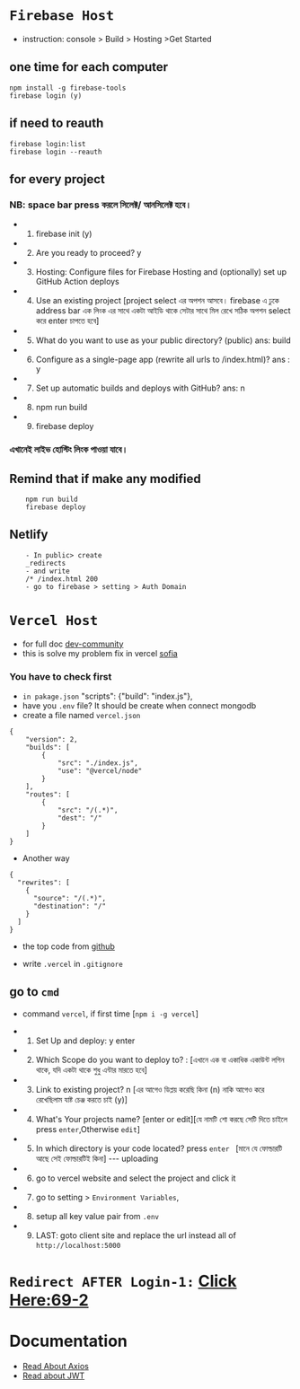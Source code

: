 
# `Firebase Host`
* instruction: console > Build > Hosting >Get Started

## one time for each computer
```
npm install -g firebase-tools
firebase login (y)
```
## if need to reauth
```
firebase login:list
firebase login --reauth
```

## for every project
### NB: space bar press করলে সিলেক্ট/ আনসিলেক্ট হবে। 
* 1. firebase init (y)
     
* 2. Are you ready to proceed? y
* 3. Hosting: Configure files for Firebase Hosting and (optionally) set up GitHub Action deploys
* 4. Use an existing project [project select এর অপশন আসবে। firebase এ ঢুকে address bar এক লিংক এর সাথে একটা আইডি থাকে সেটার সাথে মিল রেখে সঠিক অপশন  select করে enter চাপতে হবে]
* 5. What do you want to use as your public directory? (public) ans: build
* 6. Configure as a single-page app (rewrite all urls to /index.html)? ans : y
* 7. Set up automatic builds and deploys with GitHub? ans: n
* 8. npm run build
* 9. firebase deploy
### এখানেই লাইভ হোস্টিং লিংক পাওয়া যাবে। 
## Remind that if make any modified
```
    npm run build
    firebase deploy
```
## Netlify
```
    - In public> create 
    _redirects
    - and write 
    /* /index.html 200
    - go to firebase > setting > Auth Domain
```

# `Vercel Host`
* for full doc [dev-community](https://dev.to/shafia/some-common-vercel-errors-548i?fbclid=IwAR1pKP78FHbAIGuqgg-DGiQBbQQf68fHiwYivx0FlgA-bXpwNlc2S5YGvTI)
* this is solve my problem fix in vercel [sofia](https://dev.to/shafia/the-errors-you-may-face-for-not-whitelisting-the-ip-address-0000-in-your-mongodb-network-access-32f8)
### You have to check first
* `in pakage.json` "scripts": {"build": "index.js"},
* have you `.env` file? It should be create when connect mongodb
* create a file named `vercel.json`
```
{
    "version": 2,
    "builds": [
        {
            "src": "./index.js",
            "use": "@vercel/node"
        }
    ],
    "routes": [
        {
            "src": "/(.*)",
            "dest": "/"
        }
    ]
}
```
* Another way
```
{
  "rewrites": [
    {
      "source": "/(.*)",
      "destination": "/"
    }
  ]
}
```
* the top code from [github](https://github.com/JaberChowdhury/ColorCodeGenerator/blob/main/vercel.json?fbclid=IwAR3443FmqwI8IEbRSvdntUVk-DPCnE0Wt7F_uOc9mx6l4X0Omqx2qmxOr7U)


* write `.vercel` in `.gitignore`
## go to `cmd`
* command `vercel`,  if first time [`npm i -g vercel`]

* 1. Set Up and deploy: y enter
* 2. Which Scope do you want to deploy to? : [এখানে এক বা একাধিক একাউন্ট লগিন থাকে, যদি একটা থাকে শুধু এন্টার মারতে হবে]
* 3. Link to existing project? n [এর আগেও ডিপ্লয় করেছি কিনা (n) নাকি আগেও করে রেখেছিলাম যাষ্ট চেঞ্জ করতে চাই (y)]
* 4. What's Your projects name? [enter or edit][যে নামটি শো করছে সেটি দিতে চাইলে press `enter`,Otherwise `edit`]
* 5. In which directory is your code located? press `enter ` [মানে যে ফোল্ডারটি আছে সেই ফোল্ডারটিই কিনা]
--- uploading
* 6. go to vercel website and select the project and click it
* 7. go to setting > `Environment Variables`,
* 8. setup all key value pair from `.env`
* 9. LAST: goto client site and replace  the url instead all of `http://localhost:5000`

# `Redirect AFTER Login-1:` [Click Here:69-2](https://web.programming-hero.com/web-6/video/web-6-69-2-recap-auth-redirect-after-successful-login)


# Documentation
* [Read About Axios](https://axios-http.com/docs/intro)
* [Read about JWT](https://jwt.io/introduction)

